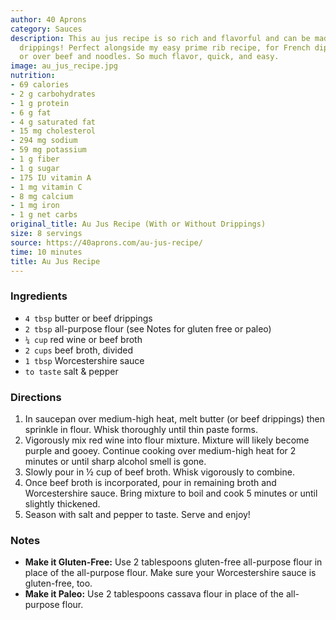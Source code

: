 ```yaml
---
author: 40 Aprons
category: Sauces
description: This au jus recipe is so rich and flavorful and can be made with or without
  drippings! Perfect alongside my easy prime rib recipe, for French dip sandwiches,
  or over beef and noodles. So much flavor, quick, and easy.
image: au_jus_recipe.jpg
nutrition:
- 69 calories
- 2 g carbohydrates
- 1 g protein
- 6 g fat
- 4 g saturated fat
- 15 mg cholesterol
- 294 mg sodium
- 59 mg potassium
- 1 g fiber
- 1 g sugar
- 175 IU vitamin A
- 1 mg vitamin C
- 8 mg calcium
- 1 mg iron
- 1 g net carbs
original_title: Au Jus Recipe (With or Without Drippings)
size: 8 servings
source: https://40aprons.com/au-jus-recipe/
time: 10 minutes
title: Au Jus Recipe
---
```

### Ingredients

* `4 tbsp` butter or beef drippings
* `2 tbsp` all-purpose flour (see Notes for gluten free or paleo)
* `¼ cup` red wine or beef broth
* `2 cups` beef broth, divided
* `1 tbsp` Worcestershire sauce
* `to taste` salt & pepper

### Directions

1. In saucepan over medium-high heat, melt butter (or beef drippings) then sprinkle in flour. Whisk thoroughly until thin paste forms.
2. Vigorously mix red wine into flour mixture. Mixture will likely become purple and gooey. Continue cooking over medium-high heat for 2 minutes or until sharp alcohol smell is gone.
3. Slowly pour in ½ cup of beef broth. Whisk vigorously to combine.
4. Once beef broth is incorporated, pour in remaining broth and Worcestershire sauce. Bring mixture to boil and cook 5 minutes or until slightly thickened. 
5. Season with salt and pepper to taste. Serve and enjoy!

### Notes

* **Make it Gluten-Free:** Use 2 tablespoons gluten-free all-purpose flour in place of the all-purpose flour. Make sure your Worcestershire sauce is gluten-free, too.
* **Make it Paleo:** Use 2 tablespoons cassava flour in place of the all-purpose flour.